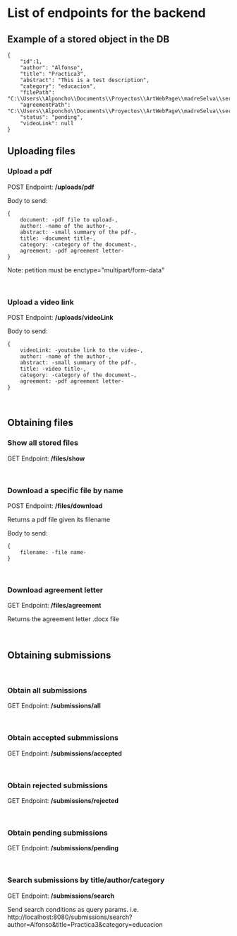 # List of endpoints for the backend

## Example of a stored object in the DB

    {
        "id":1,
        "author": "Alfonso",
        "title": "Practica3",
        "abstract": "This is a test description",
        "category": "educacion",
        "filePath": "C:\\Users\\Alponcho\\Documents\\Proyectos\\ArtWebPage\\madreSelva\\server\\files\\Practica3Clase.pdf",
        "agreementPath": "C:\\Users\\Alponcho\\Documents\\Proyectos\\ArtWebPage\\madreSelva\\server\\files\agreement.pdf",
        "status": "pending",
        "videoLink": null        
    }


## Uploading files

### Upload a pdf
POST Endpoint: **/uploads/pdf**

Body to send: 

    {
        document: -pdf file to upload-,
        author: -name of the author-,
        abstract: -small summary of the pdf-,
        title: -document title-,
        category: -category of the document-,
        agreement: -pdf agreement letter-
    }

Note: petition must be enctype="multipart/form-data"  

&nbsp;
### Upload a video link 
POST Endpoint: **/uploads/videoLink**

Body to send: 

    {
        videoLink: -youtube link to the video-,
        author: -name of the author-,
        abstract: -small summary of the pdf-,
        title: -video title-,
        category: -category of the document-,
        agreement: -pdf agreement letter-
    }

&nbsp;
## Obtaining files

### Show all stored files

GET Endpoint: **/files/show**

&nbsp;
### Download a specific file by name

POST Endpoint: **/files/download**

Returns a pdf file given its filename

Body to send:

    {
        filename: -file name-
    }

&nbsp;
### Download agreement letter
GET Endpoint: **/files/agreement**

Returns the agreement letter .docx  file


&nbsp;
## Obtaining submissions

&nbsp;
### Obtain all submissions
GET Endpoint: **/submissions/all**

&nbsp;
### Obtain accepted submmissions
GET Endpoint: **/submissions/accepted**

&nbsp;
### Obtain rejected submissions
GET Endpoint: **/submissions/rejected**

&nbsp;
### Obtain pending submissions
GET Endpoint: **/submissions/pending**

&nbsp;
### Search submissions by title/author/category
GET Endpoint: **/submissions/search**

Send search conditions as query params.
i.e. http://localhost:8080/submissions/search?author=Alfonso&title=Practica3&category=educacion
